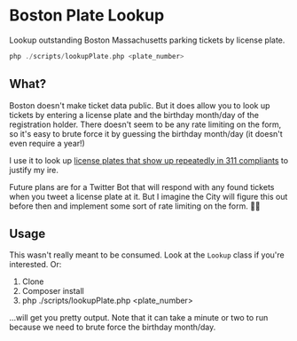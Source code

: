 # Boston Plate Lookup
Lookup outstanding Boston Massachusetts parking tickets by license plate.

```php
php ./scripts/lookupPlate.php <plate_number>
```

## What?
Boston doesn't make ticket data public. But it does allow you to look up tickets by entering a license plate and the birthday month/day of the registration holder. There doesn't seem to be any rate limiting on the form, so it's easy to brute force it by guessing the birthday month/day (it doesn't even require a year!)

I use it to look up [license plates that show up repeatedly in 311 compliants](https://twitter.com/balsama/status/1465186627257569281) to justify my ire.

Future plans are for a Twitter Bot that will respond with any found tickets when you tweet a license plate at it. But I imagine the City will figure this out before then and implement some sort of rate limiting on the form. 🤷‍♀️

## Usage
This wasn't really meant to be consumed. Look at the `Lookup` class if you're interested. Or:
1. Clone
2. Composer install
3. php ./scripts/lookupPlate.php <plate_number>

...will get you pretty output. Note that it can take a minute or two to run because we need to brute force the birthday month/day.